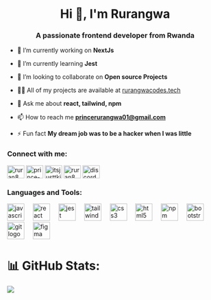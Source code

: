 <h1 align="center">Hi 👋, I'm Rurangwa</h1>
<h3 align="center">A passionate frontend developer from Rwanda</h3>

- 🔭 I’m currently working on **NextJs**

- 🌱 I’m currently learning **Jest**

- 👯 I’m looking to collaborate on **Open source Projects**

- 👨‍💻 All of my projects are available at [rurangwacodes.tech](rurangwacodes.tech)

- 💬 Ask me about **react, tailwind, npm**

- 📫 How to reach me **princerurangwa01@gmail.com**

- ⚡ Fun fact **My dream job was to be a hacker when I was little**

<h3 align="left">Connect with me:</h3>
<p align="left">
<a href="https://dev.to/ruran8wa" target="blank"><img align="center" src="https://raw.githubusercontent.com/rahuldkjain/github-profile-readme-generator/master/src/images/icons/Social/devto.svg" alt="ruran8wa" height="30" width="40" /></a>
<a href="https://linkedin.com/in/prince-rurangwa" target="blank"><img align="center" src="https://raw.githubusercontent.com/rahuldkjain/github-profile-readme-generator/master/src/images/icons/Social/linked-in-alt.svg" alt="prince-rurangwa" height="30" width="40" /></a>
<a href="https://instagram.com/itsjusttking" target="blank"><img align="center" src="https://raw.githubusercontent.com/rahuldkjain/github-profile-readme-generator/master/src/images/icons/Social/instagram.svg" alt="itsjusttking" height="30" width="40" /></a>
<a href="https://www.leetcode.com/ruran8wa" target="blank"><img align="center" src="https://raw.githubusercontent.com/rahuldkjain/github-profile-readme-generator/master/src/images/icons/Social/leet-code.svg" alt="ruran8wa" height="30" width="40" /></a>
<a href="https://discord.gg/rurangwa" target="blank"><img align="center" src="https://raw.githubusercontent.com/maurodesouza/profile-readme-generator/master/src/assets/icons/social/discord/default.svg" width="40" height="30" alt="discord logo"  /></a>
</p>

<h3 align="left">Languages and Tools:</h3>
<div align="left">
  <img src="https://cdn.jsdelivr.net/gh/devicons/devicon/icons/javascript/javascript-original.svg" height="40" alt="javascript logo"  />
  <img width="12" />
  <img src="https://cdn.jsdelivr.net/gh/devicons/devicon/icons/react/react-original.svg" height="40" alt="react logo"  />
  <img width="12" />
  <img src="https://cdn.jsdelivr.net/gh/devicons/devicon/icons/jest/jest-plain.svg" height="40" alt="jest logo"  />
  <img width="12" />
  <img src="https://cdn.jsdelivr.net/gh/devicons/devicon/icons/tailwindcss/tailwindcss-original-wordmark.svg" height="40" alt="tailwindcss logo"  />
  <img width="12" />
  <img src="https://cdn.jsdelivr.net/gh/devicons/devicon/icons/css3/css3-original.svg" height="40" alt="css3 logo"  />
  <img width="12" />
  <img src="https://cdn.jsdelivr.net/gh/devicons/devicon/icons/html5/html5-original.svg" height="40" alt="html5 logo"  />
  <img width="12" />
  <img src="https://cdn.jsdelivr.net/gh/devicons/devicon/icons/npm/npm-original-wordmark.svg" height="40" alt="npm logo"  />
  <img width="12" />
  <img src="https://cdn.jsdelivr.net/gh/devicons/devicon/icons/bootstrap/bootstrap-original.svg" height="40" alt="bootstrap logo"  />
  <img width="12" />
  <img src="https://cdn.jsdelivr.net/gh/devicons/devicon/icons/git/git-original.svg" height="40" alt="git logo"  />
  <img width="12" />
  <img src="https://cdn.jsdelivr.net/gh/devicons/devicon/icons/figma/figma-original.svg" height="40" alt="figma logo"  />
</div>

# 📊 GitHub Stats:

![](https://github-readme-streak-stats.herokuapp.com/?user=ruran8wa&theme=dark&hide_border=false)<br/>
